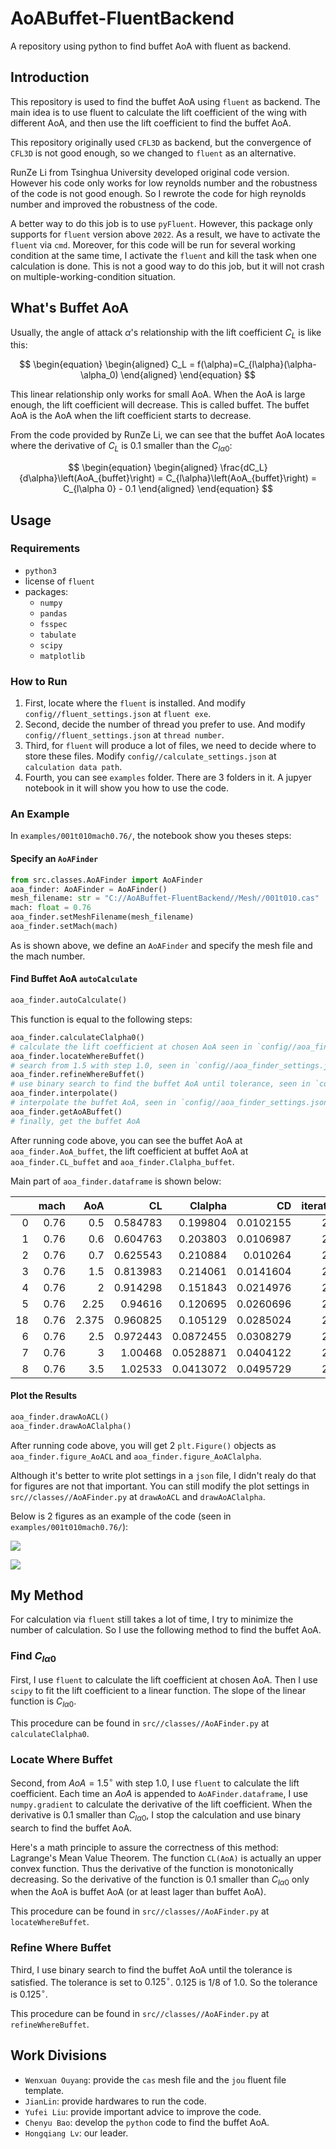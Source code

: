 # AoABuffet-FluentBackend

A repository using python to find buffet AoA with fluent as backend.

## Introduction

This repository is used to find the buffet AoA using `fluent` as backend. The main idea is to use fluent to calculate the lift coefficient of the wing with different AoA, and then use the lift coefficient to find the buffet AoA.

This repository originally used `CFL3D` as backend, but the convergence of `CFL3D` is not good enough, so we changed to `fluent` as an alternative.

RunZe Li from Tsinghua University developed original code version. However his code only works for low reynolds number and the robustness of the code is not good enough. So I rewrote the code for high reynolds number and improved the robustness of the code.

A better way to do this job is to use `pyFluent`. However, this package only supports for `fluent` version above `2022`. As a result, we have to activate the `fluent` via `cmd`. Moreover, for this code will be run for several working condition at the same time, I activate the `fluent` and kill the task when one calculation is done. This is not a good way to do this job, but it will not crash on multiple-working-condition situation.

## What's Buffet AoA

Usually, the angle of attack $\alpha$'s relationship with the lift coefficient $C_L$ is like this:

$$
\begin{equation}
  \begin{aligned}
    C_L = f(\alpha)=C_{l\alpha}(\alpha-\alpha_0)
  \end{aligned}
\end{equation}
$$

This linear relationship only works for small AoA. When the AoA is large enough, the lift coefficient will decrease. This is called buffet. The buffet AoA is the AoA when the lift coefficient starts to decrease.

From the code provided by RunZe Li, we can see that the buffet AoA locates where the derivative of $C_L$ is $0.1$ smaller than the $C_{l\alpha 0}$:

$$
\begin{equation}
  \begin{aligned}
    \frac{dC_L}{d\alpha}\left(AoA_{buffet}\right)
    = C_{l\alpha}\left(AoA_{buffet}\right) 
    = C_{l\alpha 0} - 0.1
  \end{aligned}
\end{equation}
$$

## Usage

### Requirements

- `python3`
- license of `fluent`
- packages:
  - `numpy`
  - `pandas`
  - `fsspec`
  - `tabulate`
  - `scipy`
  - `matplotlib`

### How to Run

1. First, locate where the `fluent` is installed. And modify `config//fluent_settings.json` at `fluent exe`.
2. Second, decide the number of thread you prefer to use. And modify `config//fluent_settings.json` at `thread number`.
3. Third, for `fluent` will produce a lot of files, we need to decide where to store these files. Modify `config//calculate_settings.json` at `calculation data path`.
4. Fourth, you can see `examples` folder. There are 3 folders in it. A jupyer notebook in it will show you how to use the code.

### An Example

In `examples/001t010mach0.76/`, the notebook show you theses steps:

#### Specify an `AoAFinder`

```python
from src.classes.AoAFinder import AoAFinder
aoa_finder: AoAFinder = AoAFinder()
mesh_filename: str = "C://AoABuffet-FluentBackend//Mesh//001t010.cas"
mach: float = 0.76
aoa_finder.setMeshFilename(mesh_filename)
aoa_finder.setMach(mach)
```

As is shown above, we define an `AoAFinder` and specify the mesh file and the mach number.

#### Find Buffet AoA `autoCalculate`

```python
aoa_finder.autoCalculate()
```

This function is equal to the following steps:

```python
aoa_finder.calculateClalpha0()
# calculate the lift coefficient at chosen AoA seen in `config//aoa_finder_settings.json` at `Clalpha0` - `sample points`
aoa_finder.locateWhereBuffet()
# search from 1.5 with step 1.0, seen in `config//aoa_finder_settings.json` at `where buffet`
aoa_finder.refineWhereBuffet()
# use binary search to find the buffet AoA until tolerance, seen in `config//aoa_finder_settings.json` at `tolerance`
aoa_finder.interpolate()
# interpolate the buffet AoA, seen in `config//aoa_finder_settings.json` at `interpolation sample points`
aoa_finder.getAoABuffet()
# finally, get the buffet AoA
```

After running code above, you can see the buffet AoA at `aoa_finder.AoA_buffet`, the lift coefficient at buffet AoA at `aoa_finder.CL_buffet` and `aoa_finder.Clalpha_buffet`.

Main part of `aoa_finder.dataframe` is shown below:

|    |   mach |   AoA |       CL |   Clalpha |        CD |   iterations |
|---:|-------:|------:|---------:|----------:|----------:|-------------:|
|  0 |   0.76 | 0.5   | 0.584783 | 0.199804  | 0.0102155 |         2500 |
|  1 |   0.76 | 0.6   | 0.604763 | 0.203803  | 0.0106987 |         2500 |
|  2 |   0.76 | 0.7   | 0.625543 | 0.210884  | 0.010264  |         2500 |
|  3 |   0.76 | 1.5   | 0.813983 | 0.214061  | 0.0141604 |         2500 |
|  4 |   0.76 | 2     | 0.914298 | 0.151843  | 0.0214976 |         2500 |
|  5 |   0.76 | 2.25  | 0.94616  | 0.120695  | 0.0260696 |         2500 |
| 18 |   0.76 | 2.375 | 0.960825 | 0.105129  | 0.0285024 |         2500 |
|  6 |   0.76 | 2.5   | 0.972443 | 0.0872455 | 0.0308279 |         2500 |
|  7 |   0.76 | 3     | 1.00468  | 0.0528871 | 0.0404122 |         2500 |
|  8 |   0.76 | 3.5   | 1.02533  | 0.0413072 | 0.0495729 |         2500 |

#### Plot the Results

```python
aoa_finder.drawAoACL()
aoa_finder.drawAoAClalpha()
```

After running code above, you will get 2 `plt.Figure()` objects as `aoa_finder.figure_AoACL` and `aoa_finder.figure_AoAClalpha`.

Although it's better to write plot settings in a `json` file, I didn't realy do that for figures are not that important. You can still modify the plot settings in `src//classes//AoAFinder.py` at `drawAoACL` and `drawAoAClalpha`.

Below is 2 figures as an example of the code (seen in `examples/001t010mach0.76/`):

![](examples/001t010mach0.76/AoACL.png)

![](examples/001t010mach0.76/AoAClalpha.png)

## My Method

For calculation via `fluent` still takes a lot of time, I try to minimize the number of calculation. So I use the following method to find the buffet AoA.

### Find $C_{l\alpha 0}$

First, I use `fluent` to calculate the lift coefficient at chosen AoA. Then I use `scipy` to fit the lift coefficient to a linear function. The slope of the linear function is $C_{l\alpha 0}$.

This procedure can be found in `src//classes//AoAFinder.py` at `calculateClalpha0`.

### Locate Where Buffet

Second, from $AoA=1.5^\circ$ with step $1.0$, I use `fluent` to calculate the lift coefficient. Each time an $AoA$ is appended to `AoAFinder.dataframe`, I use `numpy.gradient` to calculate the derivative of the lift coefficient. When the derivative is $0.1$ smaller than $C_{l\alpha 0}$, I stop the calculation and use binary search to find the buffet AoA.

Here's a math principle to assure the correctness of this method: Lagrange's Mean Value Theorem. The function `CL(AoA)` is actually an upper convex function. Thus the derivative of the function is monotonically decreasing. So the derivative of the function is $0.1$ smaller than $C_{l\alpha 0}$ only when the AoA is buffet AoA (or at least lager than buffet AoA).

This procedure can be found in `src//classes//AoAFinder.py` at `locateWhereBuffet`.

### Refine Where Buffet

Third, I use binary search to find the buffet AoA until the tolerance is satisfied. The tolerance is set to $0.125^\circ$. $0.125$ is $1/8$ of $1.0$. So the tolerance is $0.125^\circ$.

This procedure can be found in `src//classes//AoAFinder.py` at `refineWhereBuffet`.

## Work Divisions

- `Wenxuan Ouyang`: provide the `cas` mesh file and the `jou` fluent file template.
- `JianLin`: provide hardwares to run the code.
- `Yufei Liu`: provide important advice to improve the code.
- `Chenyu Bao`: develop the `python` code to find the buffet AoA.
- `Hongqiang Lv`: our leader.